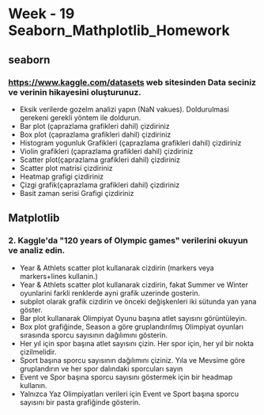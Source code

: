 # Week - 19 Seaborn_Mathplotlib_Homework

## seaborn
### https://www.kaggle.com/datasets web sitesinden Data seciniz ve verinin hikayesini oluşturunuz. 
* Eksik verilerde gozelm analizi yapın (NaN vakues). Doldurulmasi gerekeni gerekli yöntem ile doldurun.
* Bar plot (çaprazlama grafikleri dahil) çizdiriniz
* Box plot (çaprazlama grafikleri dahil) çizdiriniz
* Histogram yogunluk Grafikleri (çaprazlama grafikleri dahil) çizdiriniz
* Violin grafikleri (çaprazlama grafikleri dahil) çizdiriniz
* Scatter plot(çaprazlama grafikleri dahil) çizdiriniz
* Scatter plot matrisi çizdiriniz
* Heatmap grafigi çizdiriniz
* Çizgi grafik(çaprazlama grafikleri dahil) çizdiriniz
* Basit zaman serisi Grafigi çizdiriniz

## Matplotlib

### 2. Kaggle'da "120 years of Olympic games" verilerini okuyun ve analiz edin.

* Year & Athlets scatter plot kullanarak cizdirin (markers veya markers+lines kullanin.)
* Year & Athlets scatter plot kullanarak cizdirin, fakat  Summer ve Winter oyunlarini farkli renklerde ayni grafik uzerinde gosterin. 
* subplot olarak grafik cizdirin ve önceki değişkenleri iki sütunda yan yana göster.
* Bar plot kullanarak Olimpiyat Oyunu başına atlet sayısını görüntüleyin.
* Box plot grafiğinde, Season a göre gruplandırılmış Olimpiyat oyunları sırasında sporcu sayısının dağılımını gösterin.
* Her yıl için spor başına atlet sayısını çizin. Her spor için, her yıl bir nokta çizilmelidir.
* Sport başına sporcu sayısının dağılımını çiziniz. Yıla ve Mevsime göre gruplandırın ve her spor dalındaki sporcuları sayın
* Event ve Spor başına sporcu sayısını göstermek için bir headmap kullanın.
* Yalnızca Yaz Olimpiyatları verileri için Event ve Sport başına sporcu sayısını bir pasta grafiğinde gösterin.
